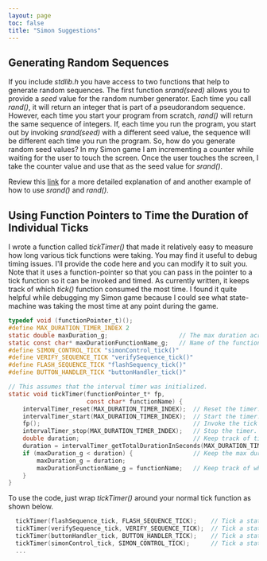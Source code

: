 ```yaml
---
layout: page
toc: false
title: "Simon Suggestions"
---
```


## Generating Random Sequences 
If you include *stdlib.h* you have access to two functions that help to generate random sequences. The first function *srand(seed)* allows you to provide a *seed* value for the random number generator. Each time you call *rand()*, it will return an integer that is part of a pseudorandom sequence. However, each time you start your program from scratch, *rand()* will return the same sequence of integers. If, each time you run the program, you start out by invoking *srand(seed)* with a different seed value, the sequence will be different each time you run the program. So, how do you generate random seed values? In my Simon game I am incrementing a counter while waiting for the user to touch the screen. Once the user touches the screen, I take the counter value and use that as the seed value for *srand()*.

Review this [link](http://www.cplusplus.com/reference/cstdlib/srand/) for a more detailed explanation of and another example of how to use *srand()* and *rand()*.


## Using Function Pointers to Time the Duration of Individual Ticks 
I wrote a function called *tickTimer()* that made it relatively easy to measure how long various tick functions were taking. You may find it useful to debug timing issues. I'll provide the code here and you can modify it to suit you. Note that it uses a function-pointer so that you can pass in the pointer to a tick function so it can be invoked and timed. As currently written, it keeps track of which *tick()* function consumed the most time. I found it quite helpful while debugging my Simon game because I could see what state-machine was taking the most time at any point during the game.

```c
typedef void (functionPointer_t)();
#define MAX_DURATION_TIMER_INDEX 2
static double maxDuration_g;                    // The max duration across all ticks.
static const char* maxDurationFunctionName_g;   // Name of the function with longest duration is here.
#define SIMON_CONTROL_TICK "simonControl_tick()"
#define VERIFY_SEQUENCE_TICK "verifySequence_tick()"
#define FLASH_SEQUENCE_TICK "flashSequency_tick()"
#define BUTTON_HANDLER_TICK "buttonHandler_tick()"

// This assumes that the interval timer was initialized.
static void tickTimer(functionPointer_t* fp,
                      const char* functionName) {
    intervalTimer_reset(MAX_DURATION_TIMER_INDEX);  // Reset the timer.
    intervalTimer_start(MAX_DURATION_TIMER_INDEX);  // Start the timer.
    fp();                                           // Invoke the tick function passed in by argument.
    intervalTimer_stop(MAX_DURATION_TIMER_INDEX);   // Stop the timer.
    double duration;                                // Keep track of tick duration.
    duration = intervalTimer_getTotalDurationInSeconds(MAX_DURATION_TIMER_INDEX);  // Get the duration.
    if (maxDuration_g < duration) {                 // Keep the max duration.
        maxDuration_g = duration;
        maxDurationFunctionName_g = functionName;   // Keep track of which function had the max. duration.
    }
}
```

To use the code, just wrap *tickTimer()* around your normal tick function as shown below.

```c
  tickTimer(flashSequence_tick, FLASH_SEQUENCE_TICK);    // Tick a state machine.
  tickTimer(verifySequence_tick, VERIFY_SEQUENCE_TICK);  // Tick a state machine.
  tickTimer(buttonHandler_tick, BUTTON_HANDLER_TICK);    // Tick a state machine.
  tickTimer(simonControl_tick, SIMON_CONTROL_TICK);      // Tick a state machine.
  ...
```